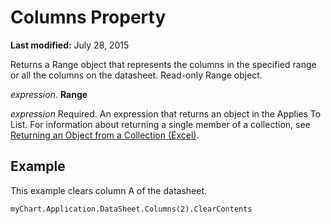 
# Columns Property

 **Last modified:** July 28, 2015

Returns a Range object that represents the columns in the specified range or all the columns on the datasheet. Read-only Range object.

 _expression_. **Range**

 _expression_ Required. An expression that returns an object in the Applies To List.
For information about returning a single member of a collection, see  [Returning an Object from a Collection (Excel)](f8a36459-f9dd-9f4c-ef7a-b188173434d5.md).

## Example

This example clears column A of the datasheet.


```
myChart.Application.DataSheet.Columns(2).ClearContents
```


